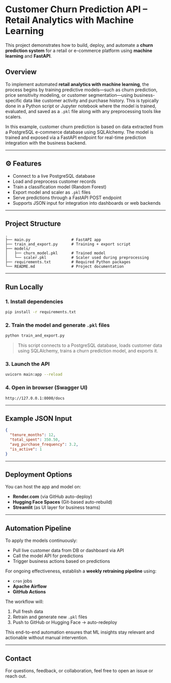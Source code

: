 # Customer Churn Prediction API – Retail Analytics with Machine Learning

This project demonstrates how to build, deploy, and automate a **churn prediction system** for a retail or e-commerce platform using **machine learning** and **FastAPI**.

## Overview

To implement automated **retail analytics with machine learning**, the process begins by training predictive models—such as churn prediction, price sensitivity modeling, or customer segmentation—using business-specific data like customer activity and purchase history. This is typically done in a Python script or Jupyter notebook where the model is trained, evaluated, and saved as a `.pkl` file along with any preprocessing tools like scalers.

In this example, customer churn prediction is based on data extracted from a PostgreSQL e-commerce database using SQLAlchemy. The model is trained and exposed via a FastAPI endpoint for real-time prediction integration with the business backend.

---

## ⚙️ Features

-  Connect to a live PostgreSQL database
-  Load and preprocess customer records
-  Train a classification model (Random Forest)
-  Export model and scaler as `.pkl` files
-  Serve predictions through a FastAPI POST endpoint
-  Supports JSON input for integration into dashboards or web backends

---

## Project Structure

```
.
├── main.py                  # FastAPI app
├── train_and_export.py      # Training + export script
├── models/
│   ├── churn_model.pkl      # Trained model
│   └── scaler.pkl           # Scaler used during preprocessing
├── requirements.txt         # Required Python packages
└── README.md                # Project documentation
```

---

## Run Locally

### 1. Install dependencies
```bash
pip install -r requirements.txt
```

### 2. Train the model and generate `.pkl` files
```bash
python train_and_export.py
```

> This script connects to a PostgreSQL database, loads customer data using SQLAlchemy, trains a churn prediction model, and exports it.

### 3. Launch the API
```bash
uvicorn main:app --reload
```

### 4. Open in browser (Swagger UI)
```
http://127.0.0.1:8000/docs
```

---

## Example JSON Input

```json
{
  "tenure_months": 12,
  "total_spent": 350.50,
  "avg_purchase_frequency": 3.2,
  "is_active": 1
}
```

---

##  Deployment Options

You can host the app and model on:

- **Render.com** (via GitHub auto-deploy)
- **Hugging Face Spaces** (Git-based auto-rebuild)
- **Streamlit** (as UI layer for business teams)

---

##  Automation Pipeline

To apply the models continuously:

- Pull live customer data from DB or dashboard via API
- Call the model API for predictions
- Trigger business actions based on predictions

For ongoing effectiveness, establish a **weekly retraining pipeline** using:

- `cron` jobs
- **Apache Airflow**
- **GitHub Actions**

The workflow will:
1. Pull fresh data
2. Retrain and generate new `.pkl` files
3. Push to GitHub or Hugging Face → auto-redeploy

This end-to-end automation ensures that ML insights stay relevant and actionable without manual intervention.

---

## Contact

For questions, feedback, or collaboration, feel free to open an issue or reach out.
